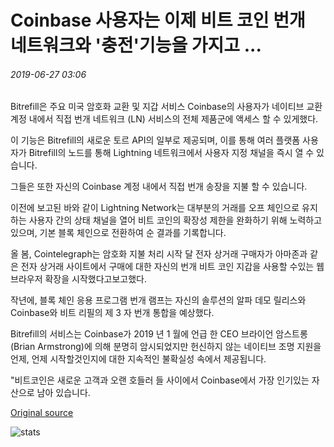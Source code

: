 # Coinbase 사용자는 이제 비트 코인 번개 네트워크와 '충전'기능을 가지고 ...

###### 2019-06-27 03:06

Bitrefill은 주요 미국 암호화 교환 및 지갑 서비스 Coinbase의 사용자가 네이티브 교환 계정 내에서 직접 번개 네트워크 (LN) 서비스의 전체 제품군에 액세스 할 수 있게했다.

이 기능은 Bitrefill의 새로운 토르 API의 일부로 제공되며, 이를 통해 여러 플랫폼 사용자가 Bitrefill의 노드를 통해 Lightning 네트워크에서 사용자 지정 채널을 즉시 열 수 있습니다.

그들은 또한 자신의 Coinbase 계정 내에서 직접 번개 송장을 지불 할 수 있습니다.

이전에 보고된 바와 같이 Lightning Network는 대부분의 거래를 오프 체인으로 유지하는 사용자 간의 상태 채널을 열어 비트 코인의 확장성 제한을 완화하기 위해 노력하고 있으며, 기본 블록 체인으로 전환하여 순 결과를 기록합니다.

올 봄, Cointelegraph는 암호화 지불 처리 시작 달 전자 상거래 구매자가 아마존과 같은 전자 상거래 사이트에서 구매에 대한 자신의 번개 비트 코인 지갑을 사용할 수있는 웹 브라우저 확장을 시작했다고보고했다.

작년에, 블록 체인 응용 프로그램 번개 램프는 자신의 솔루션의 알파 데모 릴리스와 Coinbase와 비트 리필의 제 3 자 번개 통합을 예상했다.

Bitrefill의 서비스는 Coinbase가 2019 년 1 월에 언급 한 CEO 브라이언 암스트롱 (Brian Armstrong)에 의해 분명히 암시되었지만 헌신하지 않는 네이티브 조명 지원을 언제, 언제 시작할것인지에 대한 지속적인 불확실성 속에서 제공됩니다.

"비트코인은 새로운 고객과 오랜 호들러 들 사이에서 Coinbase에서 가장 인기있는 자산으로 남아 있습니다.

[Original source](https://cointelegraph.com/news/coinbase-users-now-have-recharge-capabilities-with-bitcoin-lightning-network)

![stats](https://c.statcounter.com/11760860/0/a89fa40b/1/ "stats")